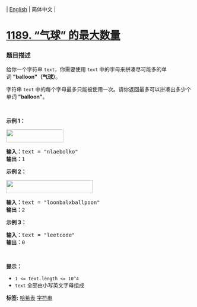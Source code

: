 | [English](README_EN.md) | 简体中文 |

# [1189. “气球” 的最大数量](https://leetcode-cn.com/problems/maximum-number-of-balloons)
 ### 题目描述
<p>给你一个字符串&nbsp;<code>text</code>，你需要使用 <code>text</code> 中的字母来拼凑尽可能多的单词&nbsp;<strong>&quot;balloon&quot;（气球）</strong>。</p>

<p>字符串&nbsp;<code>text</code> 中的每个字母最多只能被使用一次。请你返回最多可以拼凑出多少个单词&nbsp;<strong>&quot;balloon&quot;</strong>。</p>

<p>&nbsp;</p>

<p><strong>示例 1：</strong></p>

<p><strong><img alt="" src="https://assets.leetcode-cn.com/aliyun-lc-upload/uploads/2019/09/14/1536_ex1_upd.jpeg" style="height: 35px; width: 154px;"></strong></p>

<pre><strong>输入：</strong>text = &quot;nlaebolko&quot;
<strong>输出：</strong>1
</pre>

<p><strong>示例 2：</strong></p>

<p><strong><img alt="" src="https://assets.leetcode-cn.com/aliyun-lc-upload/uploads/2019/09/14/1536_ex2_upd.jpeg" style="height: 35px; width: 233px;"></strong></p>

<pre><strong>输入：</strong>text = &quot;loonbalxballpoon&quot;
<strong>输出：</strong>2
</pre>

<p><strong>示例 3：</strong></p>

<pre><strong>输入：</strong>text = &quot;leetcode&quot;
<strong>输出：</strong>0
</pre>

<p>&nbsp;</p>

<p><strong>提示：</strong></p>

<ul>
	<li><code>1 &lt;= text.length &lt;= 10^4</code></li>
	<li><code>text</code>&nbsp;全部由小写英文字母组成</li>
</ul>

**标签:**  [哈希表](https://leetcode-cn.com/tag/hash-table) [字符串](https://leetcode-cn.com/tag/string) 